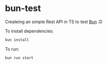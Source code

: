 # bun-test
Createing an simple Rest API in TS to test [Bun](https://bun.sh) :D

To install dependencies:

```bash
bun install
```

To run:

```bash
bun run start
```
